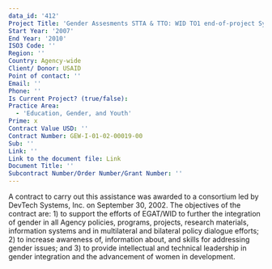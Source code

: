 ```yaml
---
data_id: '412'
Project Title: 'Gender Assesments STTA & TTO: WID TO1 end-of-project Symposium (TDY 81)'
Start Year: '2007'
End Year: '2010'
ISO3 Code: ''
Region: ''
Country: Agency-wide
Client/ Donor: USAID
Point of contact: ''
Email: ''
Phone: ''
Is Current Project? (true/false): 
Practice Area:
  - 'Education, Gender, and Youth'
Prime: x
Contract Value USD: ''
Contract Number: GEW-I-01-02-00019-00
Sub: ''
Link: ''
Link to the document file: Link
Document Title: ''
Subcontract Number/Order Number/Grant Number: ''
---
```


A contract to carry out this assistance was awarded to a consortium led by DevTech Systems, Inc. on September 30, 2002. The objectives of the contract are: 1) to support the efforts of EGAT/WID to further the integration of gender in all Agency policies, programs, projects, research materials, information systems and in multilateral and bilateral policy dialogue efforts; 2) to increase awareness of, information about, and skills for addressing gender issues; and 3) to provide intellectual and technical leadership in gender integration and the advancement of women in development.